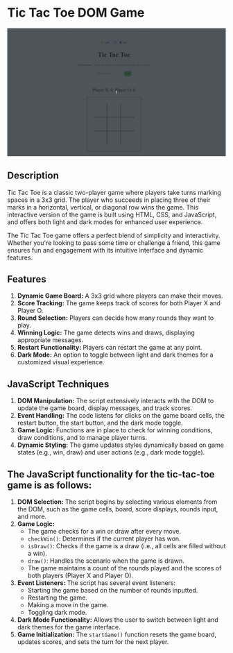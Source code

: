 # Tic Tac Toe DOM Game

![Tic Tac Toe DOM Game](tic-tac-toe.gif)

## Description

Tic Tac Toe is a classic two-player game where players take turns marking spaces in a 3x3 grid. The player who succeeds in placing three of their marks in a horizontal, vertical, or diagonal row wins the game. This interactive version of the game is built using HTML, CSS, and JavaScript, and offers both light and dark modes for enhanced user experience.

The Tic Tac Toe game offers a perfect blend of simplicity and interactivity. Whether you're looking to pass some time or challenge a friend, this game ensures fun and engagement with its intuitive interface and dynamic features.

## Features

1. **Dynamic Game Board:** A 3x3 grid where players can make their moves.
2. **Score Tracking:** The game keeps track of scores for both Player X and Player O.
3. **Round Selection:** Players can decide how many rounds they want to play.
4. **Winning Logic:** The game detects wins and draws, displaying appropriate messages.
5. **Restart Functionality:** Players can restart the game at any point.
6. **Dark Mode:** An option to toggle between light and dark themes for a customized visual experience.

## JavaScript Techniques

1. **DOM Manipulation:** The script extensively interacts with the DOM to update the game board, display messages, and track scores.
2. **Event Handling:** The code listens for clicks on the game board cells, the restart button, the start button, and the dark mode toggle.
3. **Game Logic:** Functions are in place to check for winning conditions, draw conditions, and to manage player turns.
4. **Dynamic Styling:** The game updates styles dynamically based on game states (e.g., win, draw) and user actions (e.g., dark mode toggle).

## The JavaScript functionality for the tic-tac-toe game is as follows:

1. **DOM Selection:** The script begins by selecting various elements from the DOM, such as the game cells, board, score displays, rounds input, and more.
2. **Game Logic:**
   - The game checks for a win or draw after every move.
   - `checkWin()`: Determines if the current player has won.
   - `isDraw()`: Checks if the game is a draw (i.e., all cells are filled without a win).
   - `draw()`: Handles the scenario when the game is drawn.
   - The game maintains a count of the rounds played and the scores of both players (Player X and Player O).
3. **Event Listeners:** The script has several event listeners:
   - Starting the game based on the number of rounds inputted.
   - Restarting the game.
   - Making a move in the game.
   - Toggling dark mode.
4. **Dark Mode Functionality:** Allows the user to switch between light and dark themes for the game interface.
5. **Game Initialization:** The `startGame()` function resets the game board, updates scores, and sets the turn for the next player.
